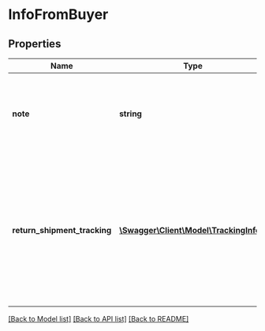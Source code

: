 # InfoFromBuyer

## Properties
Name | Type | Description | Notes
------------ | ------------- | ------------- | -------------
**note** | **string** | This field shows any note that was left by the buyer for in regards to the dispute. | [optional] 
**return_shipment_tracking** | [**\Swagger\Client\Model\TrackingInfo[]**](TrackingInfo.md) | This array shows shipment tracking information for one or more shipping packages being returned to the buyer after a payment dispute. | [optional] 

[[Back to Model list]](../../README.md#documentation-for-models) [[Back to API list]](../../README.md#documentation-for-api-endpoints) [[Back to README]](../../README.md)

